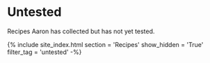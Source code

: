 # Untested

Recipes Aaron has collected but has not yet tested.

{% include site_index.html 
  section     = 'Recipes'
  show_hidden = 'True'
  filter_tag  = 'untested' -%}

 
